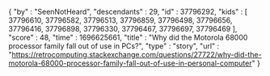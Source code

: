 {
  "by" : "SeenNotHeard",
  "descendants" : 29,
  "id" : 37796292,
  "kids" : [ 37796610, 37796582, 37796513, 37796859, 37796498, 37796656, 37796416, 37796898, 37796330, 37796467, 37796697, 37796469 ],
  "score" : 48,
  "time" : 1696625661,
  "title" : "Why did the Motorola 68000 processor family fall out of use in PCs?",
  "type" : "story",
  "url" : "https://retrocomputing.stackexchange.com/questions/27722/why-did-the-motorola-68000-processor-family-fall-out-of-use-in-personal-computer"
}
